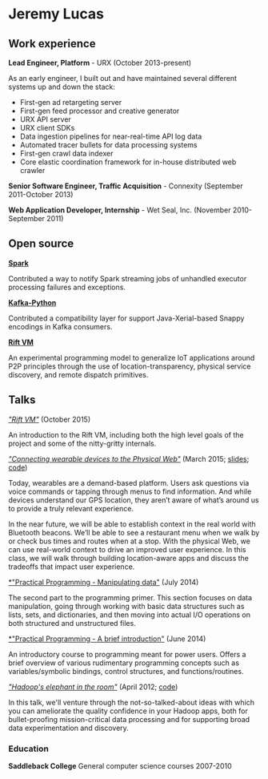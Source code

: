 # Jeremy Lucas

## Work experience

**Lead Engineer, Platform** - URX (October 2013-present)

As an early engineer, I built out and have maintained several different systems up and down the stack:

* First-gen ad retargeting server
* First-gen feed processor and creative generator
* URX API server
* URX client SDKs
* Data ingestion pipelines for near-real-time API log data
* Automated tracer bullets for data processing systems
* First-gen crawl data indexer
* Core elastic coordination framework for in-house distributed web crawler



**Senior Software Engineer, Traffic Acquisition** - Connexity (September 2011-October 2013)



**Web Application Developer, Internship** - Wet Seal, Inc. (November 2010-September 2011)



## Open source

[**Spark**](https://github.com/apache/spark)

Contributed a way to notify Spark streaming jobs of unhandled executor processing failures and exceptions.



[**Kafka-Python**](https://github.com/dpkp/kafka-python)

Contributed a compatibility layer for support Java-Xerial-based Snappy encodings in Kafka consumers.



[**Rift VM**](https://github.com/jerluc/rift-ng)

An experimental programming model to generalize IoT applications around P2P principles through the use of location-transparency, physical service discovery, and remote dispatch primitives.



## Talks

[*"Rift VM"*](http://slides.com/jerluc/r) (October 2015)

An introduction to the Rift VM, including both the high level goals of the project and some of the nitty-gritty internals.



[*"Connecting wearable devices to the Physical Web"*](https://web.archive.org/web/20150703092017/http://www.wearablestechcon.com/classes#ConnectingWearableDevicestothePhysicalWeb) (March 2015; [slides](https://docs.google.com/presentation/d/1DIjxwMXz1SeWu9cjob0UwVY9teffEPUVxeMnC47ybqs/edit#slide=id.p); [code](https://github.com/jerluc/physical-web-wearable-demo))

Today, wearables are a demand-based platform. Users ask questions via voice commands or tapping through menus to find information. And while devices understand our GPS location, they aren’t aware of what’s around us to provide a truly relevant experience.

In the near future, we will be able to establish context in the real world with Bluetooth beacons. We’ll be able to see a restaurant menu when we walk by or check bus times and routes when at a stop. With the physical Web, we can use real-world context to drive an improved user experience. In this class, we will walk through building location-aware apps and discuss the tradeoffs that impact user experience.



[*"Practical Programming - Manipulating data"](http://slides.com/jerluc/practical-programming-manipulating-data) (July 2014)

The second part to the programming primer. This section focuses on data manipulation, going through working with basic data structures such as lists, sets, and dictionaries, and then moving into actual I/O operations on both structured and unstructured files.



[*"Practical Programming - A brief introduction"](http://slides.com/jerluc/practical-programming-a-brief-introduction) (June 2014)

An introductory course to programming meant for power users. Offers a brief overview of various rudimentary programming concepts such as variables/symbolic bindings, control structures, and functions/routines.



[*"Hadoop's elephant in the room"*](http://www.ustream.tv/recorded/30895921) (April 2012; [code](https://github.com/shopzilla/hadoop-in-a-box))

In this talk, we'll venture through the not-so-talked-about ideas with which you can ameliorate the quality confidence in your Hadoop apps, both for bullet-proofing mission-critical data processing and for supporting broad data experimentation and discovery.

### Education

**Saddleback College** General computer science courses 2007-2010
